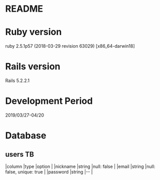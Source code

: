 # README

# Ruby version
ruby 2.5.1p57 (2018-03-29 revision 63029) [x86_64-darwin18]

# Rails version
Rails 5.2.2.1

# Development Period
2019/03/27-04/20

# Database
## users TB

|column |type |option |
|nickname |string |null: false |
|email |string |null: false, unique: true |
|password |string |-- |
